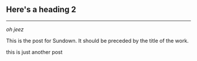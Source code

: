 ## Here's a heading 2

---

*oh jeez*

This is the post for Sundown. It should be preceded by the title of the work.

this is just another post
